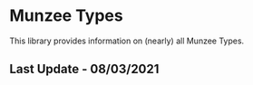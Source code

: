 # Munzee Types

This library provides information on (nearly) all Munzee Types.

## Last Update - 08/03/2021

